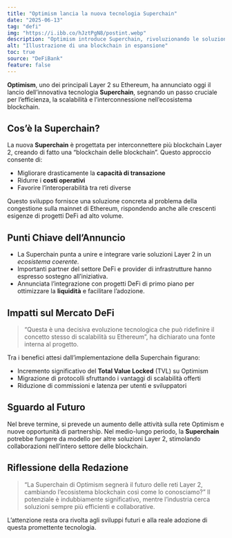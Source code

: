 ```yaml
---
title: "Optimism lancia la nuova tecnologia Superchain"
date: "2025-06-13"
tag: "defi"
img: "https://i.ibb.co/hJztPgN8/postint.webp"
description: "Optimism introduce Superchain, rivoluzionando le soluzioni Layer 2 su Ethereum."
alt: "Illustrazione di una blockchain in espansione"
toc: true
source: "DeFiBank"
feature: false
---
```


**Optimism**, uno dei principali Layer 2 su Ethereum, ha annunciato oggi il lancio dell’innovativa tecnologia **Superchain**, segnando un passo cruciale per l’efficienza, la scalabilità e l’interconnessione nell’ecosistema blockchain.

## Cos’è la Superchain?

La nuova **Superchain** è progettata per interconnettere più blockchain Layer 2, creando di fatto una “blockchain delle blockchain”. Questo approccio consente di:

- Migliorare drasticamente la **capacità di transazione**
- Ridurre i **costi operativi**
- Favorire l’interoperabilità tra reti diverse

Questo sviluppo fornisce una soluzione concreta al problema della congestione sulla mainnet di Ethereum, rispondendo anche alle crescenti esigenze di progetti DeFi ad alto volume.

## Punti Chiave dell’Annuncio

- La Superchain punta a unire e integrare varie soluzioni Layer 2 in un *ecosistema coerente*.
- Importanti partner del settore DeFi e provider di infrastrutture hanno espresso sostegno all’iniziativa.
- Annunciata l’integrazione con progetti DeFi di primo piano per ottimizzare la **liquidità** e facilitare l’adozione.

## Impatti sul Mercato DeFi

> “Questa è una decisiva evoluzione tecnologica che può ridefinire il concetto stesso di scalabilità su Ethereum”, ha dichiarato una fonte interna al progetto.

Tra i benefici attesi dall’implementazione della Superchain figurano:

- Incremento significativo del **Total Value Locked** (TVL) su Optimism
- Migrazione di protocolli sfruttando i vantaggi di scalabilità offerti
- Riduzione di commissioni e latenza per utenti e sviluppatori

## Sguardo al Futuro

Nel breve termine, si prevede un aumento delle attività sulla rete Optimism e nuove opportunità di partnership. Nel medio-lungo periodo, la **Superchain** potrebbe fungere da modello per altre soluzioni Layer 2, stimolando collaborazioni nell’intero settore delle blockchain.

## Riflessione della Redazione

> “La Superchain di Optimism segnerà il futuro delle reti Layer 2, cambiando l’ecosistema blockchain così come lo conosciamo?” Il potenziale è indubbiamente significativo, mentre l’industria cerca soluzioni sempre più efficienti e collaborative.

L’attenzione resta ora rivolta agli sviluppi futuri e alla reale adozione di questa promettente tecnologia.
